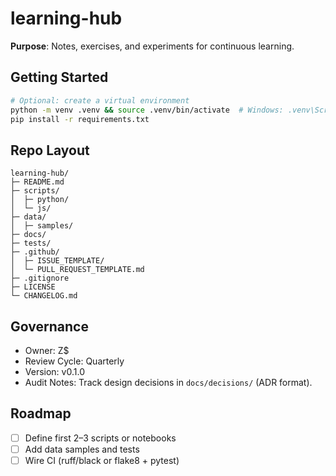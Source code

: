 # learning-hub

**Purpose**: Notes, exercises, and experiments for continuous learning.

## Getting Started
```bash
# Optional: create a virtual environment
python -m venv .venv && source .venv/bin/activate  # Windows: .venv\Scripts\activate
pip install -r requirements.txt
```

## Repo Layout
```
learning-hub/
├─ README.md
├─ scripts/
│  ├─ python/
│  └─ js/
├─ data/
│  ├─ samples/
├─ docs/
├─ tests/
├─ .github/
│  ├─ ISSUE_TEMPLATE/
│  └─ PULL_REQUEST_TEMPLATE.md
├─ .gitignore
├─ LICENSE
└─ CHANGELOG.md
```

## Governance
- Owner: Z$
- Review Cycle: Quarterly
- Version: v0.1.0
- Audit Notes: Track design decisions in `docs/decisions/` (ADR format).

## Roadmap
- [ ] Define first 2–3 scripts or notebooks
- [ ] Add data samples and tests
- [ ] Wire CI (ruff/black or flake8 + pytest)
